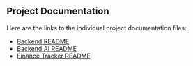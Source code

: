 ## Project Documentation

Here are the links to the individual project documentation files:

- [Backend README](backend/README.md)
- [Backend AI README](backend_AI/README.md)
- [Finance Tracker README](Finance%20Tracker/README.md)
